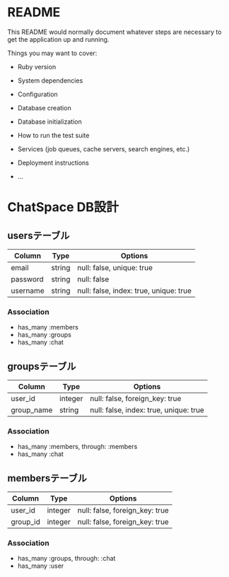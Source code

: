 # README

This README would normally document whatever steps are necessary to get the
application up and running.

Things you may want to cover:

* Ruby version

* System dependencies

* Configuration

* Database creation

* Database initialization

* How to run the test suite

* Services (job queues, cache servers, search engines, etc.)

* Deployment instructions

* ...

# ChatSpace DB設計

## usersテーブル
|Column|Type|Options|
|------|----|-------|
|email|string|null: false, unique: true|
|password|string|null: false|
|username|string|null: false, index: true, unique: true|
### Association
- has_many :members
- has_many :groups
- has_many :chat

## groupsテーブル
|Column|Type|Options|
|------|----|-------|
|user_id|integer|null: false, foreign_key: true|
|group_name|string|null: false, index: true, unique: true|
### Association
- has_many :members, through: :members
- has_many :chat

## membersテーブル
|Column|Type|Options|
|------|----|-------|
|user_id|integer|null: false, foreign_key: true|
|group_id|integer|null: false, foreign_key: true|
### Association
- has_many :groups, through: :chat
- has_many :user